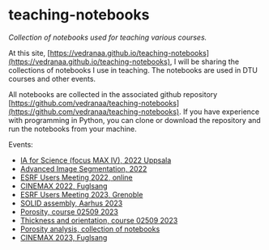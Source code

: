 # teaching-notebooks
*Collection of notebooks used for teaching various courses.*


At this site, [https://vedranaa.github.io/teaching-notebooks](https://vedranaa.github.io/teaching-notebooks), I will be sharing the collections of notebooks I use in teaching. The notebooks are used in DTU courses and other events.

All notebooks are collected in the associated github repository [https://github.com/vedranaa/teaching-notebooks](https://github.com/vedranaa/teaching-notebooks). If you have experience with programming in Python, you can clone or download the repository and run the notebooks from your machine.

Events:
 - [IA for Science (focus MAX IV), 2022 Uppsala](https://htmlpreview.github.io/?https://github.com/vedranaa/teaching-notebooks/blob/main/events/IA_for_science_2022.html)
 - [Advanced Image Segmentation, 2022](https://htmlpreview.github.io/?https://github.com/vedranaa/teaching-notebooks/blob/main/events/Advanced_segmentation_2022.html)
 - [ESRF Users Meeting 2022, online](https://htmlpreview.github.io/?https://github.com/vedranaa/teaching-notebooks/blob/main/events/ESRF_UM_2022.html)
 - [CINEMAX 2022, Fuglsang](events/CINEMAX_2022.md)
- [ESRF Users Meeting 2023, Grenoble](events/ESRF_UM_2023.md)
- [SOLID assembly, Aarhus 2023](events/SOLID_assembly_2023.md)
- [Porosity, course 02509 2023](events/Course_02509_week6_2023.md)
- [Thickness and orientation, course 02509 2023](events/Course_02509_week10_2023.md)
- [Porosity analysis, collection of notebooks](events/porosity_course.md)
 - [CINEMAX 2023, Fuglsang](events/CINEMAX_2023.md)

